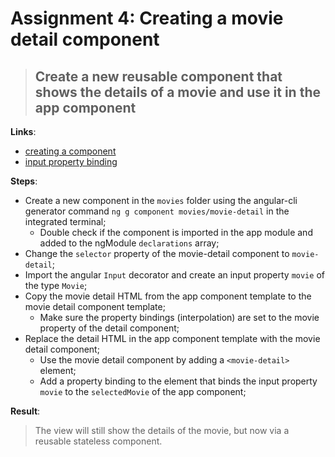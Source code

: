 Assignment 4: Creating a movie detail component 
==============================================

> ## Create a new reusable component that shows the details of a movie and use it in the app component

**Links**:
- [creating a component](https://angular-2-training-book.rangle.io/handout/components/creating_components.html)
- [input property binding](https://angular-2-training-book.rangle.io/handout/components/app_structure/passing_data_into_components.html)

**Steps**:
- Create a new component in the `movies` folder using the angular-cli generator command `ng g component movies/movie-detail` in the integrated terminal;
  - Double check if the component is imported in the app module and added to the ngModule `declarations` array;
- Change the `selector` property of the movie-detail component to `movie-detail`;
- Import the angular `Input` decorator and create an input property `movie` of the type `Movie`;
- Copy the movie detail HTML from the app component template to the movie detail component template;
    - Make sure the property bindings (interpolation) are set to the movie property of the detail component;
- Replace the detail HTML in the app component template with the movie detail component;
  - Use the movie detail component by adding a `<movie-detail>` element;   
  - Add a property binding to the element that binds the input property `movie` to the `selectedMovie` of the app component;

**Result**:
> The view will still show the details of the movie, but now via a reusable stateless component.